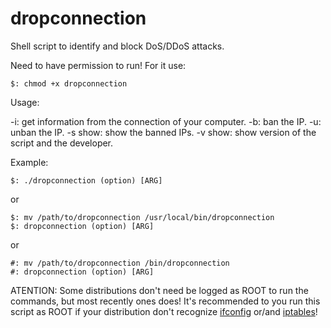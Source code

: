# dropconnection
Shell script to identify and block DoS/DDoS attacks.

Need to have permission to run! For it use:
```shell
$: chmod +x dropconnection
```

Usage:

-i: get information from the connection of your computer.
-b: ban the IP.
-u: unban the IP.
-s show: show the banned IPs.
-v show: show version of the script and the developer.

Example:

```shell
$: ./dropconnection (option) [ARG]
```
or
```shell
$: mv /path/to/dropconnection /usr/local/bin/dropconnection
$: dropconnection (option) [ARG]
```
or
```shell
#: mv /path/to/dropconnection /bin/dropconnection
#: dropconnection (option) [ARG]
```

ATENTION: Some distributions don't need be logged as ROOT to run the commands, but most recently ones does!
It's recommended to you run this script as ROOT if your distribution don't recognize [ifconfig](https://packages.debian.org/search?keywords=net-tools) or/and [iptables](https://packages.debian.org/search?keywords=iptables)!
